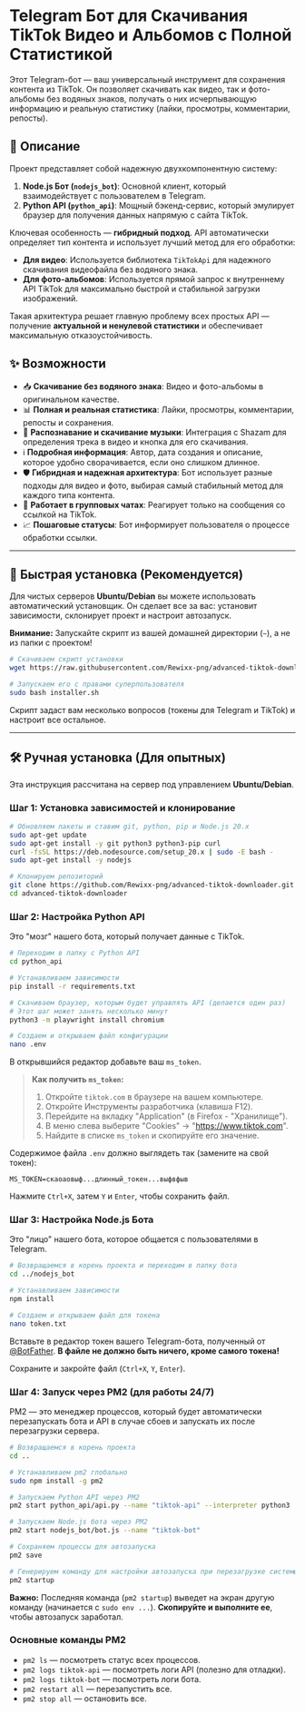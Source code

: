 # Telegram Бот для Скачивания TikTok Видео и Альбомов с Полной Статистикой

Этот Telegram-бот — ваш универсальный инструмент для сохранения контента из TikTok. Он позволяет скачивать как видео, так и фото-альбомы без водяных знаков, получать о них исчерпывающую информацию и реальную статистику (лайки, просмотры, комментарии, репосты).

## 🚀 Описание

Проект представляет собой надежную двухкомпонентную систему:
1.  **Node.js Бот (`nodejs_bot`)**: Основной клиент, который взаимодействует с пользователем в Telegram.
2.  **Python API (`python_api`)**: Мощный бэкенд-сервис, который эмулирует браузер для получения данных напрямую с сайта TikTok.

Ключевая особенность — **гибридный подход**. API автоматически определяет тип контента и использует лучший метод для его обработки:
-   **Для видео**: Используется библиотека `TikTokApi` для надежного скачивания видеофайла без водяного знака.
-   **Для фото-альбомов**: Используется прямой запрос к внутреннему API TikTok для максимально быстрой и стабильной загрузки изображений.

Такая архитектура решает главную проблему всех простых API — получение **актуальной и ненулевой статистики** и обеспечивает максимальную отказоустойчивость.

## ✨ Возможности

-   📥 **Скачивание без водяного знака**: Видео и фото-альбомы в оригинальном качестве.
-   📊 **Полная и реальная статистика**: Лайки, просмотры, комментарии, репосты и сохранения.
-   🎵 **Распознавание и скачивание музыки**: Интеграция с Shazam для определения трека в видео и кнопка для его скачивания.
-   ℹ️ **Подробная информация**: Автор, дата создания и описание, которое удобно сворачивается, если оно слишком длинное.
-   🛡️ **Гибридная и надежная архитектура**: Бот использует разные подходы для видео и фото, выбирая самый стабильный метод для каждого типа контента.
-   💬 **Работает в групповых чатах**: Реагирует только на сообщения со ссылкой на TikTok.
-   📈 **Пошаговые статусы**: Бот информирует пользователя о процессе обработки ссылки.

---

## 🚀 Быстрая установка (Рекомендуется)

Для чистых серверов **Ubuntu/Debian** вы можете использовать автоматический установщик. Он сделает все за вас: установит зависимости, склонирует проект и настроит автозапуск.

**Внимание:** Запускайте скрипт из вашей домашней директории (`~`), а не из папки с проектом!

```bash
# Скачиваем скрипт установки
wget https://raw.githubusercontent.com/Rewixx-png/advanced-tiktok-downloader/main/installer.sh

# Запускаем его с правами суперпользователя
sudo bash installer.sh
```
Скрипт задаст вам несколько вопросов (токены для Telegram и TikTok) и настроит все остальное.

---

## 🛠️ Ручная установка (Для опытных)

Эта инструкция рассчитана на сервер под управлением **Ubuntu/Debian**.

### Шаг 1: Установка зависимостей и клонирование

```bash
# Обновляем пакеты и ставим git, python, pip и Node.js 20.x
sudo apt-get update
sudo apt-get install -y git python3 python3-pip curl
curl -fsSL https://deb.nodesource.com/setup_20.x | sudo -E bash -
sudo apt-get install -y nodejs

# Клонируем репозиторий
git clone https://github.com/Rewixx-png/advanced-tiktok-downloader.git
cd advanced-tiktok-downloader
```

### Шаг 2: Настройка Python API

Это "мозг" нашего бота, который получает данные с TikTok.

```bash
# Переходим в папку с Python API
cd python_api

# Устанавливаем зависимости
pip install -r requirements.txt

# Скачиваем браузер, которым будет управлять API (делается один раз)
# Этот шаг может занять несколько минут
python3 -m playwright install chromium

# Создаем и открываем файл конфигурации
nano .env
```

В открывшийся редактор добавьте ваш `ms_token`.

> **Как получить `ms_token`:**
> 1. Откройте `tiktok.com` в браузере на вашем компьютере.
> 2. Откройте Инструменты разработчика (клавиша F12).
> 3. Перейдите на вкладку "Application" (в Firefox - "Хранилище").
> 4. В меню слева выберите "Cookies" -> "https://www.tiktok.com".
> 5. Найдите в списке `ms_token` и скопируйте его значение.

Содержимое файла `.env` должно выглядеть так (замените на свой токен):
```
MS_TOKEN=скаоаовыф...длинный_токен...выфвфыв
```
Нажмите `Ctrl+X`, затем `Y` и `Enter`, чтобы сохранить файл.

### Шаг 3: Настройка Node.js Бота

Это "лицо" нашего бота, которое общается с пользователями в Telegram.

```bash
# Возвращаемся в корень проекта и переходим в папку бота
cd ../nodejs_bot

# Устанавливаем зависимости
npm install

# Создаем и открываем файл для токена
nano token.txt
```
Вставьте в редактор токен вашего Telegram-бота, полученный от [@BotFather](https://t.me/BotFather). **В файле не должно быть ничего, кроме самого токена!**

Сохраните и закройте файл (`Ctrl+X`, `Y`, `Enter`).

### Шаг 4: Запуск через PM2 (для работы 24/7)

PM2 — это менеджер процессов, который будет автоматически перезапускать бота и API в случае сбоев и запускать их после перезагрузки сервера.

```bash
# Возвращаемся в корень проекта
cd ..

# Устанавливаем pm2 глобально
sudo npm install -g pm2

# Запускаем Python API через PM2
pm2 start python_api/api.py --name "tiktok-api" --interpreter python3

# Запускаем Node.js бота через PM2
pm2 start nodejs_bot/bot.js --name "tiktok-bot"

# Сохраняем процессы для автозапуска
pm2 save

# Генерируем команду для настройки автозапуска при перезагрузке системы
pm2 startup
```
**Важно:** Последняя команда (`pm2 startup`) выведет на экран другую команду (начинается с `sudo env ...`). **Скопируйте и выполните ее**, чтобы автозапуск заработал.

### Основные команды PM2

-   `pm2 ls` — посмотреть статус всех процессов.
-   `pm2 logs tiktok-api` — посмотреть логи API (полезно для отладки).
-   `pm2 logs tiktok-bot` — посмотреть логи бота.
-   `pm2 restart all` — перезапустить все.
-   `pm2 stop all` — остановить все.